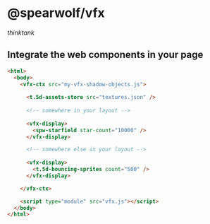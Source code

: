 
# @spearwolf/vfx

_thinktank_

## Integrate the web components in your page

```html
<html>
  <body>
    <vfx-ctx src="my-vfx-shadow-objects.js">
    
      <t.5d-assets-store src="textures.json" />
    
      <!-- somewhere in your layout -->
      
      <vfx-display>
        <spw-starfield star-count="10000" />
      </vfx-display>

      <!-- somewhere else in your layout -->
      
      <vfx-display>
        <t.5d-bouncing-sprites count="500" />
      </vfx-display>

    </vfx-ctx>

    <script type="module" src="vfx.js"></script>
  </body>
</html>
```

